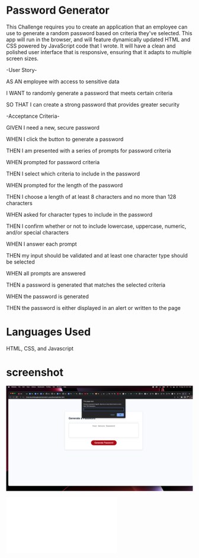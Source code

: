 # Password Generator 

This Challenge requires you to create an application that an employee can use to generate a random password based on criteria they've selected. This app will run in the browser, and will feature dynamically updated HTML and CSS powered by JavaScript code that I wrote. It will have a clean and polished user interface that is responsive, ensuring that it adapts to multiple screen sizes. 

-User Story-

AS AN employee with access to sensitive data

I WANT to randomly generate a password that meets certain criteria

SO THAT I can create a strong password that provides greater security

-Acceptance Criteria-

GIVEN I need a new, secure password

WHEN I click the button to generate a password

THEN I am presented with a series of prompts for password criteria

WHEN prompted for password criteria

THEN I select which criteria to include in the password

WHEN prompted for the length of the password

THEN I choose a length of at least 8 characters and no more than 128 characters

WHEN asked for character types to include in the password

THEN I confirm whether or not to include lowercase, uppercase, numeric, and/or special characters

WHEN I answer each prompt

THEN my input should be validated and at least one character type should be selected

WHEN all prompts are answered

THEN a password is generated that matches the selected criteria

WHEN the password is generated

THEN the password is either displayed in an alert or written to the page

# Languages Used

HTML, CSS, and Javascript

# screenshot 

![password](sc.png)

![link](file:///Users/sushdawg/projects/random-pass/Develop/index.html)







